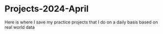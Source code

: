 # Projects-2024-April
Here is where I save my practice projects that I do on a daily basis based on real world data

